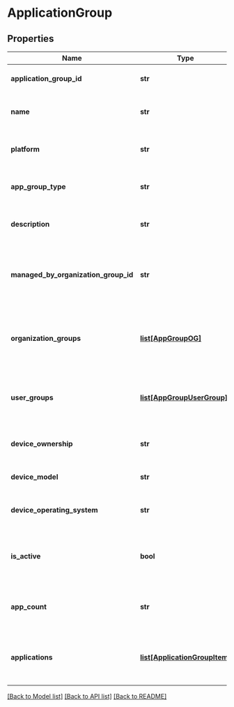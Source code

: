 # ApplicationGroup

## Properties
Name | Type | Description | Notes
------------ | ------------- | ------------- | -------------
**application_group_id** | **str** | Gets or sets application Group ID. | [optional] 
**name** | **str** | Gets or sets name of Application Group. | [optional] 
**platform** | **str** | Gets or sets device Platform Name. | [optional] 
**app_group_type** | **str** | Gets or sets type of Application Group. | [optional] 
**description** | **str** | Gets or sets application Group description. | [optional] 
**managed_by_organization_group_id** | **str** | Gets or sets organization group ID in which Application group is managed. | [optional] 
**organization_groups** | [**list[AppGroupOG]**](AppGroupOG.md) | Gets or sets list of Organization Groups to which this App Group is assigned. | [optional] 
**user_groups** | [**list[AppGroupUserGroup]**](AppGroupUserGroup.md) | Gets or sets list of User Groups to which this App Group is assigned. | [optional] 
**device_ownership** | **str** | Gets or sets device Ownership Name. | [optional] 
**device_model** | **str** | Gets or sets device Model. | [optional] 
**device_operating_system** | **str** | Gets or sets device Operating System. | [optional] 
**is_active** | **bool** | Gets or sets a value indicating whether app Group status. | [optional] 
**app_count** | **str** | Gets or sets number of Applications in the App Group. | [optional] 
**applications** | [**list[ApplicationGroupItem]**](ApplicationGroupItem.md) | Gets or sets application Items required to create app group. | [optional] 

[[Back to Model list]](../README.md#documentation-for-models) [[Back to API list]](../README.md#documentation-for-api-endpoints) [[Back to README]](../README.md)


